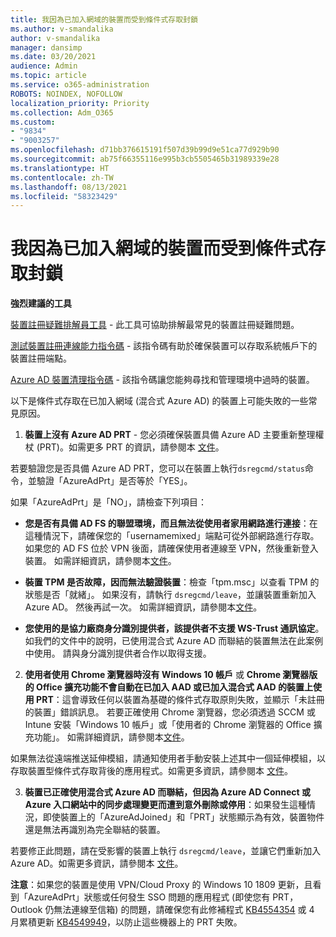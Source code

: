 ```yaml
---
title: 我因為已加入網域的裝置而受到條件式存取封鎖
ms.author: v-smandalika
author: v-smandalika
manager: dansimp
ms.date: 03/20/2021
audience: Admin
ms.topic: article
ms.service: o365-administration
ROBOTS: NOINDEX, NOFOLLOW
localization_priority: Priority
ms.collection: Adm_O365
ms.custom:
- "9834"
- "9003257"
ms.openlocfilehash: d71bb376615191f507d39b99d9e51ca77d929b90
ms.sourcegitcommit: ab75f66355116e995b3cb5505465b31989339e28
ms.translationtype: HT
ms.contentlocale: zh-TW
ms.lasthandoff: 08/13/2021
ms.locfileid: "58323429"
---
```

# <a name="im-getting-blocked-by-conditional-access-with-domain-joined-device"></a>我因為已加入網域的裝置而受到條件式存取封鎖

**強烈建議的工具**

[裝置註冊疑難排解員工具](https://docs.microsoft.com/samples/azure-samples/dsregtool/dsregtool/) - 此工具可協助排解最常見的裝置註冊疑難問題。

[測試裝置註冊連線能力指令碼](https://docs.microsoft.com/samples/azure-samples/testdeviceregconnectivity/testdeviceregconnectivity/) - 該指令碼有助於確保裝置可以存取系統帳戶下的裝置註冊端點。

[Azure AD 裝置清理指令碼](https://github.com/mzmaili/AzureADDeviceCleanup) - 該指令碼讓您能夠尋找和管理環境中過時的裝置。

以下是條件式存取在已加入網域 (混合式 Azure AD) 的裝置上可能失敗的一些常見原因。

1. **裝置上沒有 Azure AD PRT** - 您必須確保裝置具備 Azure AD 主要重新整理權杖 (PRT)。如需更多 PRT 的資訊，請參閱本 [文件](https://docs.microsoft.com/azure/active-directory/devices/concept-primary-refresh-token)。

若要驗證您是否具備 Azure AD PRT，您可以在裝置上執行`dsregcmd/status`命令，並驗證「AzureAdPrt」是否等於「YES」。

如果「AzureAdPrt」是「NO」，請檢查下列項目：

- **您是否有具備 AD FS 的聯盟環境，而且無法從使用者家用網路進行連接**：在這種情況下，請確保您的「usernamemixed」端點可從外部網路進行存取。 如果您的 AD FS 位於 VPN 後面，請確保使用者連線至 VPN，然後重新登入裝置。 如需詳細資訊，請參閱本[文件](https://docs.microsoft.com/azure/active-directory/devices/hybrid-azuread-join-federated-domains)。

- **裝置 TPM 是否故障，因而無法驗證裝置**：檢查「tpm.msc」以查看 TPM 的狀態是否「就緒」。 如果沒有，請執行 `dsregcmd/leave`，並讓裝置重新加入 Azure AD。 然後再試一次。 如需詳細資訊，請參閱本[文件](https://docs.microsoft.com/azure/active-directory/devices/troubleshoot-device-dsregcmd#sso-state)。

- **您使用的是協力廠商身分識別提供者，該提供者不支援 WS-Trust 通訊協定**。 如我們的文件中的說明，已使用混合式 Azure AD 而聯結的裝置無法在此案例中使用。 請與身分識別提供者合作以取得支援。

2. **使用者使用 Chrome 瀏覽器時沒有 Windows 10 帳戶** 或 **Chrome 瀏覽器版的 Office 擴充功能不會自動在已加入 AAD 或已加入混合式 AAD 的裝置上使用 PRT**：這會導致任何以裝置為基礎的條件式存取原則失敗，並顯示「未註冊的裝置」錯誤訊息。 若要正確使用 Chrome 瀏覽器，您必須透過 SCCM 或 Intune 安裝「Windows 10 帳戶」或「使用者的 Chrome 瀏覽器的 Office 擴充功能」。 如需詳細資訊，請參閱本[文件](https://docs.microsoft.com/azure/active-directory/conditional-access/concept-conditional-access-conditions#chrome-support)。

如果無法從遠端推送延伸模組，請通知使用者手動安裝上述其中一個延伸模組，以存取裝置型條件式存取背後的應用程式。如需更多資訊，請參閱本 [文件](https://docs.microsoft.com/azure/active-directory/conditional-access/require-managed-devices#prerequisites)。

3. **裝置已正確使用混合式 Azure AD 而聯結，但因為 Azure AD Connect 或 Azure 入口網站中的同步處理變更而遭到意外刪除或停用**：如果發生這種情況，即使裝置上的「AzureAdJoined」和「PRT」狀態顯示為有效，裝置物件還是無法再識別為完全聯結的裝置。

若要修正此問題，請在受影響的裝置上執行 `dsregcmd/leave`，並讓它們重新加入 Azure AD。如需更多資訊，請參閱本 [文件](https://docs.microsoft.com/azure/active-directory/devices/faq#q-why-do-my-users-see-an-error-message-saying-your-organization-has-deleted-the-device-or-your-organization-has-disabled-the-device-on-their-windows-10-devices)。

**注意**：如果您的裝置是使用 VPN/Cloud Proxy 的 Windows 10 1809 更新，且看到「AzureAdPrt」狀態或任何發生 SSO 問題的應用程式 (即使您有 PRT，Outlook 仍無法連線至信箱) 的問題，請確保您有此修補程式 [KB4554354](https://support.microsoft.com/topic/march-30-2020-kb4554354-os-build-17763-1132-deaba49b-4b29-55b9-caee-3e2d87dd75a2) 或 4 月累積更新 [KB4549949](https://support.microsoft.com/topic/april-14-2020-kb4549949-os-build-17763-1158-76d9a3af-b20b-8996-bd4d-7b50c505fda6)，以防止這些機器上的 PRT 失敗。


















